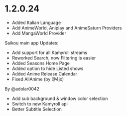 # 1.2.0.24

- Added Italian Language
- Add AnimeWorld, Aniplay and AnimeSaturn Providers
- Add MangaWorld Provider

Saikou main app Updates:
- Add support for all Kamyroll streams
- Reworked Search, now Filtering is easier
- Added Seasons Home Page
- Added option to hide Listed shows
- Added Anime Release Calendar
- Fixed AllAnime (by @4jx)

By @adolar0042
- Add sub background & window color selection
- Switch to new Kamyroll api
- Better Subtitle Selection
